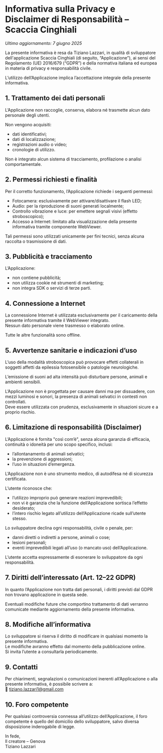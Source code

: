 # Informativa sulla Privacy e Disclaimer di Responsabilità – Scaccia Cinghiali
*Ultimo aggiornamento: 7 giugno 2025*

La presente informativa è resa da Tiziano Lazzari, in qualità di sviluppatore dell'applicazione Scaccia Cinghiali (di seguito, “Applicazione”), ai sensi del Regolamento (UE) 2016/679 (“GDPR”) e della normativa italiana ed europea in materia di privacy e responsabilità civile.

L’utilizzo dell’Applicazione implica l’accettazione integrale della presente informativa.

## 1. Trattamento dei dati personali
L’Applicazione non raccoglie, conserva, elabora né trasmette alcun dato personale degli utenti.

Non vengono acquisiti:

- dati identificativi;
- dati di localizzazione;
- registrazioni audio o video;
- cronologie di utilizzo.

Non è integrato alcun sistema di tracciamento, profilazione o analisi comportamentale.

## 2. Permessi richiesti e finalità
Per il corretto funzionamento, l’Applicazione richiede i seguenti permessi:

- Fotocamera: esclusivamente per attivare/disattivare il flash LED;
- Audio: per la riproduzione di suoni generati localmente;
- Controllo vibrazione e luce: per emettere segnali visivi (effetto stroboscopico);
- Accesso a Internet: limitato alla visualizzazione della presente informativa tramite componente WebViewer.

Tali permessi sono utilizzati unicamente per fini tecnici, senza alcuna raccolta o trasmissione di dati.

## 3. Pubblicità e tracciamento
L’Applicazione:

- non contiene pubblicità;
- non utilizza cookie né strumenti di marketing;
- non integra SDK o servizi di terze parti.

## 4. Connessione a Internet
La connessione Internet è utilizzata esclusivamente per il caricamento della presente informativa tramite il WebViewer integrato.  
Nessun dato personale viene trasmesso o elaborato online.  

Tutte le altre funzionalità sono offline.

## 5. Avvertenze sanitarie e indicazioni d’uso
L’uso della modalità stroboscopica può provocare effetti collaterali in soggetti affetti da epilessia fotosensibile o patologie neurologiche.

L’emissione di suoni ad alta intensità può disturbare persone, animali e ambienti sensibili.

L’Applicazione non è progettata per causare danni ma per dissuadere, con mezzi luminosi e sonori, la presenza di animali selvatici in contesti non controllati.  
Deve essere utilizzata con prudenza, esclusivamente in situazioni sicure e a proprio rischio.

## 6. Limitazione di responsabilità (Disclaimer)
L’Applicazione è fornita "così com’è", senza alcuna garanzia di efficacia, continuità o idoneità per uno scopo specifico, inclusi:

- l’allontanamento di animali selvatici;
- la prevenzione di aggressioni;
- l’uso in situazioni d’emergenza.

L’Applicazione non è uno strumento medico, di autodifesa né di sicurezza certificata.

L’utente riconosce che:

- l’utilizzo improprio può generare reazioni imprevedibili;
- non vi è garanzia che la funzione dell’Applicazione sortisca l’effetto desiderato;
- l’intero rischio legato all’utilizzo dell’Applicazione ricade sull’utente stesso.

Lo sviluppatore declina ogni responsabilità, civile o penale, per:

- danni diretti o indiretti a persone, animali o cose;
- lesioni personali;
- eventi imprevedibili legati all’uso (o mancato uso) dell’Applicazione.

L’utente accetta espressamente di esonerare lo sviluppatore da ogni responsabilità.

## 7. Diritti dell’interessato (Art. 12–22 GDPR)
In quanto l’Applicazione non tratta dati personali, i diritti previsti dal GDPR non trovano applicazione in questa sede.

Eventuali modifiche future che comportino trattamento di dati verranno comunicate mediante aggiornamento della presente informativa.

## 8. Modifiche all’informativa
Lo sviluppatore si riserva il diritto di modificare in qualsiasi momento la presente informativa.  
Le modifiche avranno effetto dal momento della pubblicazione online.  
Si invita l’utente a consultarla periodicamente.

## 9. Contatti
Per chiarimenti, segnalazioni o comunicazioni inerenti all’Applicazione o alla presente informativa, è possibile scrivere a:  
📧 tiziano.lazzari1@gmail.com

## 10. Foro competente
Per qualsiasi controversia connessa all’utilizzo dell’Applicazione, il foro competente è quello del domicilio dello sviluppatore, salvo diversa disposizione inderogabile di legge.

In fede,  
Il creatore – Genova  
Tiziano Lazzari
